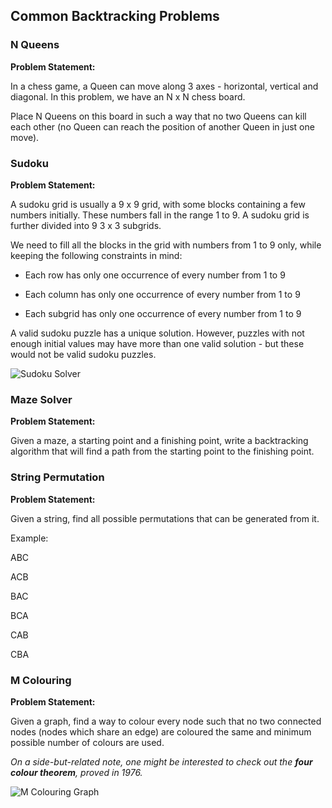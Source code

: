 ## Common Backtracking Problems

### N Queens

**Problem Statement:**

In a chess game, a Queen can move along 3 axes - horizontal, vertical and diagonal. In this problem, we have an N x N chess board. 

Place N Queens on this board in such a way that no two Queens can kill each other (no Queen can reach the position of another Queen in just one move).

### Sudoku

**Problem Statement:**

A sudoku grid is usually a 9 x 9 grid, with some blocks containing a few numbers initially. These numbers fall in the range 1 to 9. A sudoku grid is further divided into 9 3 x 3 subgrids.

We need to fill all the blocks in the grid with numbers from 1 to 9 only, while keeping the following constraints in mind:

- Each row has only one occurrence of every number from 1 to 9

- Each column has only one occurrence of every number from 1 to 9

- Each subgrid has only one occurrence of every number from 1 to 9

A valid sudoku puzzle has a unique solution. However, puzzles with not enough initial values may have more than one valid solution - but these would not be valid sudoku puzzles.

![Sudoku Solver](https://upload.wikimedia.org/wikipedia/commons/thumb/8/8c/Sudoku_solved_by_bactracking.gif/260px-Sudoku_solved_by_bactracking.gif)

### Maze Solver

**Problem Statement:**

Given a maze, a starting point and a finishing point, write a backtracking algorithm that will find a path from the starting point to the finishing point.

### String Permutation

**Problem Statement:**

Given a string, find all possible permutations that can be generated from it.

Example:

ABC

ACB

BAC

BCA

CAB

CBA

### M Colouring

**Problem Statement:**

Given a graph, find a way to colour every node such that no two connected nodes (nodes which share an edge) are coloured the same and minimum possible number of colours are used.

*On a side-but-related note, one might be interested to check out the ***four colour theorem***, proved in 1976.*

![M Colouring Graph](https://media.geeksforgeeks.org/wp-content/uploads/mcolor.png)
